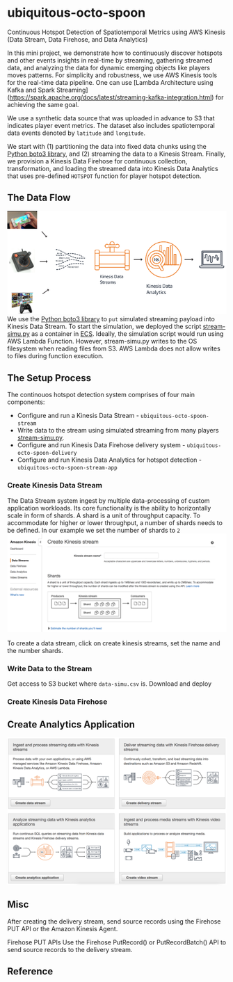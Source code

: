 # ubiquitous-octo-spoon
Continuous Hotspot Detection of Spatiotemporal Metrics using AWS Kinesis (Data Stream, Data Firehose, and Data Analytics)

In this mini project, we demonstrate how to continuously discover hotspots and other events insights in real-time by streaming, gathering streamed data, and analyzing the data for dynamic emerging objects like players moves patterns. For simplicity and robustness, we use AWS Kinesis tools for the real-time data pipeline. One can use [Lambda Architecture using Kafka and Spark Streaming] (https://spark.apache.org/docs/latest/streaming-kafka-integration.html) for achieving the same goal. 
  
We use a synthetic data source that was uploaded in advance to S3 that indicates player event metrics. The dataset also includes spatiotemporal data events denoted by `latitude` and `longitude`. 

We start with (1) partitioning the data into fixed data chunks using the [Python boto3 library](https://boto3.readthedocs.io/en/latest/reference/services/kinesis.html), and (2) streaming the data to a Kinesis Stream. Finally, we provision a Kinesis Data Firehose for continuous collection, transformation, and loading the streamed data into Kinesis Data Analytics that uses pre-defined `HOTSPOT` function for player hotspot detection. 

## The Data Flow
![alt text](https://github.com/yahavb/ubiquitous-octo-spoon/blob/master/data-flow.png)
We use the [Python boto3 library](https://boto3.readthedocs.io/en/latest/reference/services/kinesis.html) to `put` simulated streaming payload into Kinesis Data Stream. To start the simulation, we deployed the script [stream-simu.py](https://github.com/yahavb/ubiquitous-octo-spoon/blob/master/stream-simu.py) as a container in [ECS](https://aws.amazon.com/ecs/). Ideally, the simulation script would run using AWS Lambda Function. However, stream-simu.py writes to the OS filesystem when reading files from S3. AWS Lambda does not allow writes to files during function execution.  

## The Setup Process 
The continouos hotspot detection system comprises of four main components:
* Configure and run a Kinesis Data Stream - `ubiquitous-octo-spoon-stream`
* Write data to the stream using simulated streaming from many players [stream-simu.py](https://github.com/yahavb/ubiquitous-octo-spoon/blob/master/stream-simu.py). 
* Configure and run Kinesis Data Firehose delivery system - `ubiquitous-octo-spoon-delivery`
* Configure and run Kinesis Data Analytics for hotspot detection - `ubiquitous-octo-spoon-stream-app`

### Create Kinesis Data Stream
The Data Stream system ingest by multiple data-processing of custom application workloads. Its core functionality is the ability to horizontally scale in form of shards. A shard is a unit of throughput capacity. To accommodate for higher or lower throughput, a number of shards needs to be defined. In our example we set the number of shards to `2`
![alt text](https://github.com/yahavb/ubiquitous-octo-spoon/blob/master/data-stream.png)

To create a data stream, click on create kinesis streams, set the name and the number shards. 

### Write Data to the Stream 
Get access to S3 bucket where `data-simu.csv` is. Download and deploy 

### Create Kinesis Data Firehose

## Create Analytics Application
![alt text](https://github.com/yahavb/ubiquitous-octo-spoon/blob/master/create-analytics-app.png)




## Misc
After creating the delivery stream, send source records using the Firehose PUT API or the Amazon Kinesis Agent.

Firehose PUT APIs
Use the Firehose PutRecord() or PutRecordBatch() API to send source records to the delivery stream.




## Reference
